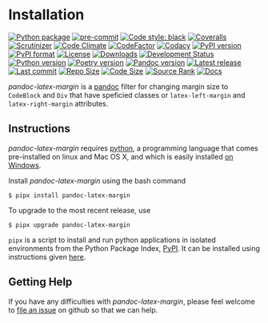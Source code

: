 Installation
============

[![Python package](https://github.com/chdemko/pandoc-latex-margin/workflows/Python%20package/badge.svg?branch=develop)](https://github.com/chdemko/pandoc-latex-margin/actions/workflows/python-package.yml)
[![pre-commit](https://img.shields.io/badge/pre--commit-enabled-brightgreen?logo=pre-commit)](https://github.com/pre-commit/pre-commit)
[![Code style: black](https://img.shields.io/badge/code%20style-black-000000.svg)](https://pypi.org/project/black/)
[![Coveralls](https://img.shields.io/coveralls/github/chdemko/pandoc-latex-margin/develop.svg?logo=Codecov&logoColor=white)](https://coveralls.io/github/chdemko/pandoc-latex-margin?branch=develop)
[![Scrutinizer](https://img.shields.io/scrutinizer/g/chdemko/pandoc-latex-margin.svg?logo=scrutinizer)](https://scrutinizer-ci.com/g/chdemko/pandoc-latex-margin/)
[![Code Climate](https://codeclimate.com/github/chdemko/pandoc-latex-margin/badges/gpa.svg)](https://codeclimate.com/github/chdemko/pandoc-latex-margin/)
[![CodeFactor](https://img.shields.io/codefactor/grade/github/chdemko/pandoc-latex-margin/develop.svg?logo=codefactor)](https://www.codefactor.io/repository/github/chdemko/pandoc-latex-margin)
[![Codacy](https://img.shields.io/codacy/grade/7df59d426cab4adca51d86403f0cc4b6.svg?logo=codacy)](https://app.codacy.com/gh/chdemko/pandoc-latex-margin/dashboard)
[![PyPI version](https://img.shields.io/pypi/v/pandoc-latex-margin.svg?logo=pypi&logoColor=white)](https://pypi.org/project/pandoc-latex-margin/)
[![PyPI format](https://img.shields.io/pypi/format/pandoc-latex-margin.svg?logo=pypi&logoColor=white)](https://pypi.org/project/pandoc-latex-margin/)
[![License](https://img.shields.io/pypi/l/pandoc-latex-margin.svg?logo=pypi&logoColor=white)](https://raw.githubusercontent.com/chdemko/pandoc-latex-margin/develop/LICENSE)
[![Downloads](https://img.shields.io/pypi/dm/pandoc-latex-margin?logo=pypi&logoColor=white)](https://pepy.tech/project/pandoc-latex-margin)
[![Development Status](https://img.shields.io/pypi/status/pandoc-latex-margin.svg?logo=pypi&logoColor=white)](https://pypi.org/project/pandoc-latex-margin/)
[![Python version](https://img.shields.io/pypi/pyversions/pandoc-latex-margin.svg?logo=pypi&logoColor=white)](https://pypi.org/project/pandoc-latex-margin/)
[![Poetry version](https://img.shields.io/badge/poetry-1.2%20|%201.3%20|%201.4%20|%201.5%20|%201.6%20|%201.7%20|%201.8-blue.svg?logo=poetry)](https://python-poetry.org/)
[![Pandoc version](https://img.shields.io/badge/pandoc-2.11%20|%202.12%20|%202.13%20|%202.14%20|%202.15%20|%202.16%20|%202.17%20|%202.18%20|%202.19%20|%203.0%20|%203.1%20|%203.2%20|%203.3-blue.svg?logo=markdown)](https://pandoc.org/)
[![Latest release](https://img.shields.io/github/release-date/chdemko/pandoc-latex-margin.svg?logo=github)](https://github.com/chdemko/pandoc-latex-margin/releases)
[![Last commit](https://img.shields.io/github/last-commit/chdemko/pandoc-latex-margin/develop?logo=github)](https://github.com/chdemko/pandoc-latex-margin/commit/develop/)
[![Repo Size](https://img.shields.io/github/repo-size/chdemko/pandoc-latex-margin.svg?logo=github)](http://pandoc-latex-margin.readthedocs.io/en/latest/)
[![Code Size](https://img.shields.io/github/languages/code-size/chdemko/pandoc-latex-margin.svg?logo=github)](http://pandoc-latex-margin.readthedocs.io/en/latest/)
[![Source Rank](https://img.shields.io/librariesio/sourcerank/pypi/pandoc-latex-margin.svg?logo=libraries.io&logoColor=white)](https://libraries.io/pypi/pandoc-latex-margin)
[![Docs](https://img.shields.io/readthedocs/pandoc-latex-margin.svg?logo=read-the-docs&logoColor=white)](http://pandoc-latex-margin.readthedocs.io/en/latest/)

*pandoc-latex-margin* is a [pandoc] filter for changing margin size to
`CodeBlock` and `Div` that have speficied classes or `latex-left-margin`
and `latex-right-margin` attributes.

[pandoc]: http://pandoc.org/

Instructions
------------

*pandoc-latex-margin* requires [python], a programming language that comes
pre-installed on linux and Mac OS X, and which is easily installed
[on Windows].

Install *pandoc-latex-margin* using the bash command

~~~shell-session
$ pipx install pandoc-latex-margin
~~~

To upgrade to the most recent release, use

~~~shell-session
$ pipx upgrade pandoc-latex-margin
~~~

`pipx` is a script to install and run python applications in isolated environments from the Python Package Index, [PyPI]. It can be installed using instructions given [here](https://pipx.pypa.io/stable/).

[python]: https://www.python.org
[on Windows]: https://www.python.org/downloads/windows
[PyPI]: https://pypi.org


Getting Help
------------

If you have any difficulties with *pandoc-latex-margin*, please feel welcome
to [file an issue] on github so that we can help.

[file an issue]: https://github.com/chdemko/pandoc-latex-margin/issues

